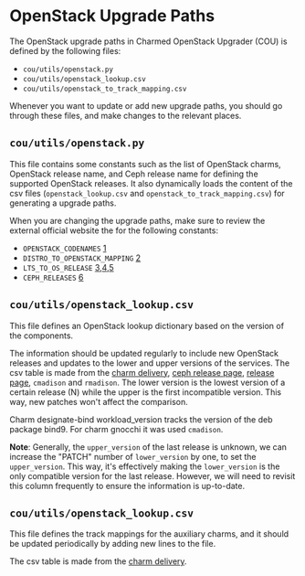 # OpenStack Upgrade Paths

The OpenStack upgrade paths in Charmed OpenStack Upgrader (COU) is defined by
the following files:

- `cou/utils/openstack.py`
- `cou/utils/openstack_lookup.csv`
- `cou/utils/openstack_to_track_mapping.csv`

Whenever you want to update or add new upgrade paths, you should go through
these files, and make changes to the relevant places.

## `cou/utils/openstack.py`

This file contains some constants such as the list of OpenStack charms,
OpenStack release name, and Ceph release name for defining the supported
OpenStack releases. It also dynamically loads the content of the csv files
(`openstack_lookup.csv` and `openstack_to_track_mapping.csv`) for generating a
upgrade paths.

When you are changing the upgrade paths, make sure to review the external
official website the for the following constants:

- `OPENSTACK_CODENAMES` [1][1]
- `DISTRO_TO_OPENSTACK_MAPPING` [2][2]
- `LTS_TO_OS_RELEASE` [3][3],[4][4],[5][5]
- `CEPH_RELEASES` [6][6]

## `cou/utils/openstack_lookup.csv`

This file defines an OpenStack lookup dictionary based on the version of the
components.

The information should be updated regularly to include new OpenStack releases and
updates to the lower and upper versions of the services. The csv table is made
from the [charm delivery][5], [ceph release page][6], [release page][7],
`cmadison` and `rmadison`. The lower version is the lowest version of a certain
release (N) while the upper is the first incompatible version.  This way, new
patches won't affect the comparison.

Charm designate-bind workload_version tracks the version of the deb package
bind9. For charm gnocchi it was used `cmadison`.

**Note**: Generally, the `upper_version` of the last release is unknown, we can increase
the "PATCH" number of `lower_version` by one, to set the `upper_version`. This
way, it's effectively making the `lower_version` is the only compatible version
for the last release. However, we will need to revisit this column frequently to
ensure the information is up-to-date.

## `cou/utils/openstack_lookup.csv`

This file defines the track mappings for the auxiliary charms, and it should be
updated periodically by adding new lines to the file.

The csv table is made from the [charm delivery][5].


[1]: https://governance.openstack.org/tc/reference/release-naming.html
[2]: https://ubuntu.com/about/release-cycle#ubuntu
[3]: https://ubuntu.com/openstack/docs/supported-versions
[4]: https://governance.openstack.org/tc/reference/release-naming.html
[5]: https://docs.openstack.org/charm-guide/latest/project/charm-delivery.html
[6]: https://docs.ceph.com/en/latest/releases/
[7]: https://releases.openstack.org/
